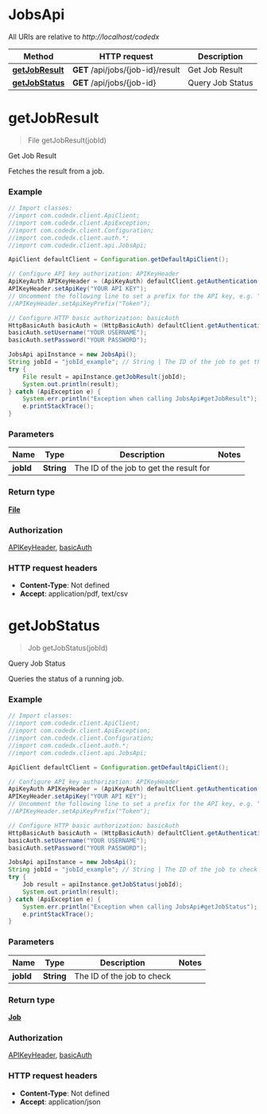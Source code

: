 # JobsApi

All URIs are relative to *http://localhost/codedx*

Method | HTTP request | Description
------------- | ------------- | -------------
[**getJobResult**](JobsApi.md#getJobResult) | **GET** /api/jobs/{job-id}/result | Get Job Result
[**getJobStatus**](JobsApi.md#getJobStatus) | **GET** /api/jobs/{job-id} | Query Job Status


<a name="getJobResult"></a>
# **getJobResult**
> File getJobResult(jobId)

Get Job Result

Fetches the result from a job. 

### Example
```java
// Import classes:
//import com.codedx.client.ApiClient;
//import com.codedx.client.ApiException;
//import com.codedx.client.Configuration;
//import com.codedx.client.auth.*;
//import com.codedx.client.api.JobsApi;

ApiClient defaultClient = Configuration.getDefaultApiClient();

// Configure API key authorization: APIKeyHeader
ApiKeyAuth APIKeyHeader = (ApiKeyAuth) defaultClient.getAuthentication("APIKeyHeader");
APIKeyHeader.setApiKey("YOUR API KEY");
// Uncomment the following line to set a prefix for the API key, e.g. "Token" (defaults to null)
//APIKeyHeader.setApiKeyPrefix("Token");

// Configure HTTP basic authorization: basicAuth
HttpBasicAuth basicAuth = (HttpBasicAuth) defaultClient.getAuthentication("basicAuth");
basicAuth.setUsername("YOUR USERNAME");
basicAuth.setPassword("YOUR PASSWORD");

JobsApi apiInstance = new JobsApi();
String jobId = "jobId_example"; // String | The ID of the job to get the result for
try {
    File result = apiInstance.getJobResult(jobId);
    System.out.println(result);
} catch (ApiException e) {
    System.err.println("Exception when calling JobsApi#getJobResult");
    e.printStackTrace();
}
```

### Parameters

Name | Type | Description  | Notes
------------- | ------------- | ------------- | -------------
 **jobId** | **String**| The ID of the job to get the result for |

### Return type

[**File**](File.md)

### Authorization

[APIKeyHeader](../README.md#APIKeyHeader), [basicAuth](../README.md#basicAuth)

### HTTP request headers

 - **Content-Type**: Not defined
 - **Accept**: application/pdf, text/csv

<a name="getJobStatus"></a>
# **getJobStatus**
> Job getJobStatus(jobId)

Query Job Status

Queries the status of a running job. 

### Example
```java
// Import classes:
//import com.codedx.client.ApiClient;
//import com.codedx.client.ApiException;
//import com.codedx.client.Configuration;
//import com.codedx.client.auth.*;
//import com.codedx.client.api.JobsApi;

ApiClient defaultClient = Configuration.getDefaultApiClient();

// Configure API key authorization: APIKeyHeader
ApiKeyAuth APIKeyHeader = (ApiKeyAuth) defaultClient.getAuthentication("APIKeyHeader");
APIKeyHeader.setApiKey("YOUR API KEY");
// Uncomment the following line to set a prefix for the API key, e.g. "Token" (defaults to null)
//APIKeyHeader.setApiKeyPrefix("Token");

// Configure HTTP basic authorization: basicAuth
HttpBasicAuth basicAuth = (HttpBasicAuth) defaultClient.getAuthentication("basicAuth");
basicAuth.setUsername("YOUR USERNAME");
basicAuth.setPassword("YOUR PASSWORD");

JobsApi apiInstance = new JobsApi();
String jobId = "jobId_example"; // String | The ID of the job to check
try {
    Job result = apiInstance.getJobStatus(jobId);
    System.out.println(result);
} catch (ApiException e) {
    System.err.println("Exception when calling JobsApi#getJobStatus");
    e.printStackTrace();
}
```

### Parameters

Name | Type | Description  | Notes
------------- | ------------- | ------------- | -------------
 **jobId** | **String**| The ID of the job to check |

### Return type

[**Job**](Job.md)

### Authorization

[APIKeyHeader](../README.md#APIKeyHeader), [basicAuth](../README.md#basicAuth)

### HTTP request headers

 - **Content-Type**: Not defined
 - **Accept**: application/json

